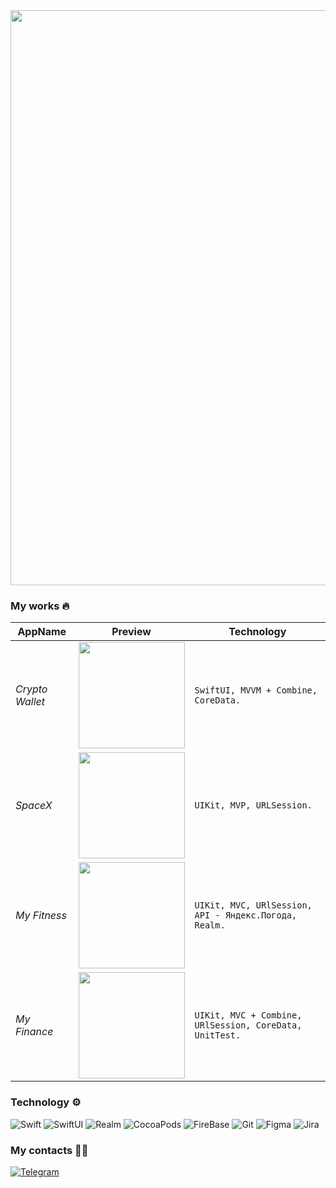<img src="https://user-images.githubusercontent.com/93679282/191071616-9406621a-ad51-49dd-bfc8-c30afc3540c6.png" width="920"> 

### My works 🔥
AppName | Preview | Technology 
--- | --- | --- |
*Crypto Wallet* |<img src="https://user-images.githubusercontent.com/93679282/189844729-3d4f5965-e3a8-4e08-a692-ff40300bcf69.gif" width="170">| `SwiftUI, MVVM + Combine, CoreData.`
*SpaceX* |<img src="https://user-images.githubusercontent.com/93679282/189870523-a5a3aed1-340c-4450-8b79-34999d896ca7.gif" width="170">| `UIKit, MVP, URLSession.`
*My Fitness* |<img src="https://user-images.githubusercontent.com/93679282/189873045-24b0a331-78fe-42b2-a988-45dfc50c3eb0.gif" width="170">     | `UIKit, MVC, URlSession, API - Яндекс.Погода, Realm.`
*My Finance* |<img src="https://user-images.githubusercontent.com/93679282/189874950-707f77de-4010-44b1-976d-54a3606e7e1d.gif" width="170">     | `UIKit, MVC + Combine, URlSession, CoreData, UnitTest.`

### Technology ⚙️
![Swift](https://img.shields.io/badge/-Swift-383838?style=for-the-badge&logo=swift)  ![SwiftUI](https://img.shields.io/badge/-swiftUI-383838?style=for-the-badge&logo=swift&logoColor=277BC0)     ![Realm](https://img.shields.io/badge/-Realm-383838?style=for-the-badge&logo=realm&logoColor=F2F2F2)   ![CocoaPods](https://img.shields.io/badge/-cocoapods-383838?style=for-the-badge&logo=cocoapods&logoColor=CC3636)   ![FireBase](https://img.shields.io/badge/-firebase-383838?style=for-the-badge&logo=firebase)   ![Git](https://img.shields.io/badge/-git-383838?style=for-the-badge&logo=git)  ![Figma](https://img.shields.io/badge/-figma-383838?style=for-the-badge&logo=figma)  ![Jira](https://img.shields.io/badge/-jira-383838?style=for-the-badge&logo=jira&logoColor=3B9AE1)

### My contacts 🙋🏻
[![Telegram](https://img.shields.io/badge/-Telegram-383838?style=for-the-badge&logo=telegram&logoColor=A084CA)](https://t.me/ozhgimak)




